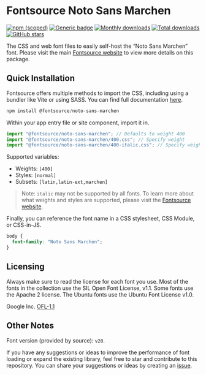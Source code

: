 # Fontsource Noto Sans Marchen

[![npm (scoped)](https://img.shields.io/npm/v/@fontsource/noto-sans-marchen?color=brightgreen)](https://www.npmjs.com/package/@fontsource/noto-sans-marchen) [![Generic badge](https://img.shields.io/badge/fontsource-passing-brightgreen)](https://github.com/fontsource/fontsource) [![Monthly downloads](https://badgen.net/npm/dm/@fontsource/noto-sans-marchen)](https://github.com/fontsource/fontsource) [![Total downloads](https://badgen.net/npm/dt/@fontsource/noto-sans-marchen)](https://github.com/fontsource/fontsource) [![GitHub stars](https://img.shields.io/github/stars/fontsource/fontsource.svg?style=social&label=Star)](https://github.com/fontsource/fontsource/stargazers)

The CSS and web font files to easily self-host the “Noto Sans Marchen” font. Please visit the main [Fontsource website](https://fontsource.org/fonts/noto-sans-marchen) to view more details on this package.

## Quick Installation

Fontsource offers multiple methods to import the CSS, including using a bundler like Vite or using SASS. You can find full documentation [here](https://fontsource.org/docs/getting-started/introduction).

```javascript
npm install @fontsource/noto-sans-marchen
```

Within your app entry file or site component, import it in.

```javascript
import "@fontsource/noto-sans-marchen"; // Defaults to weight 400
import "@fontsource/noto-sans-marchen/400.css"; // Specify weight
import "@fontsource/noto-sans-marchen/400-italic.css"; // Specify weight and style
```

Supported variables:
- Weights: `[400]`
- Styles: `[normal]`
- Subsets: `[latin,latin-ext,marchen]`

> Note: `italic` may not be supported by all fonts. To learn more about what weights and styles are supported, please visit the [Fontsource website](https://fontsource.org/fonts/noto-sans-marchen).

Finally, you can reference the font name in a CSS stylesheet, CSS Module, or CSS-in-JS.

```css
body {
  font-family: "Noto Sans Marchen";
}
```

## Licensing
Always make sure to read the license for each font you use. Most of the fonts in the collection use the SIL Open Font License, v1.1. Some fonts use the Apache 2 license. The Ubuntu fonts use the Ubuntu Font License v1.0.

Google Inc.
[OFL-1.1](http://scripts.sil.org/OFL)

## Other Notes
Font version (provided by source): `v20`.

If you have any suggestions or ideas to improve the performance of font loading or expand the existing library, feel free to star and contribute to this repository. You can share your suggestions or ideas by creating an [issue](https://github.com/fontsource/fontsource/issues).